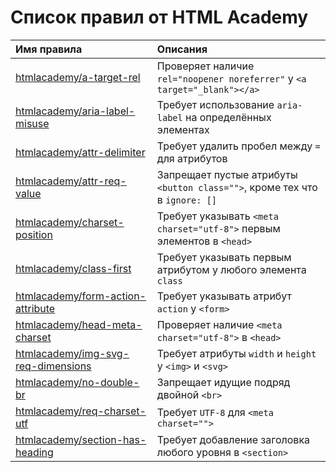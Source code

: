 # Список правил от HTML Academy

| Имя правила                                                                     | Описания                                                                    |
|:--------------------------------------------------------------------------------|:----------------------------------------------------------------------------|
| [htmlacademy/a-target-rel](../rules/a-target-rel/README.md)                     | Проверяет наличие `rel="noopener noreferrer"` у `<a target="_blank"></a>`   |
| [htmlacademy/aria-label-misuse](../rules/aria-label-misuse/README.md)           | Требует использование `aria-label` на определённых элементах                |
| [htmlacademy/attr-delimiter](../rules/attr-delimiter/README.md)                 | Требует удалить пробел между `=` для атрибутов                              |
| [htmlacademy/attr-req-value](../rules/attr-req-value/README.md)                 | Запрещает пустые атрибуты `<button class="">`, кроме тех что в `ignore: []` |
| [htmlacademy/charset-position](../rules/charset-position/README.md)             | Требует указывать `<meta charset="utf-8">` первым элементов в `<head>`      |
| [htmlacademy/class-first](../rules/class-first/README.md)                       | Требует указывать первым атрибутом у любого элемента `class`                |
| [htmlacademy/form-action-attribute](../rules/form-action-attribute/README.md)   | Требует указывать атрибут `action` у `<form>`                               |
| [htmlacademy/head-meta-charset](../rules/head-meta-charset/README.md)           | Проверяет наличие `<meta charset="utf-8">` в `<head>`                       |
| [htmlacademy/img-svg-req-dimensions](../rules/img-svg-req-dimensions/README.md) | Требует атрибуты `width` и `height` у `<img>` и `<svg>`                     |
| [htmlacademy/no-double-br](../rules/no-double-br/README.md)                     | Запрещает идущие подряд двойной `<br>`                                      |
| [htmlacademy/req-charset-utf](../rules/req-charset-utf/README.md)               | Требует `UTF-8` для `<meta charset="">`                                     |
| [htmlacademy/section-has-heading](../rules/section-has-heading/README.md)       | Требует добавление заголовка любого уровня в `<section>`                    |
